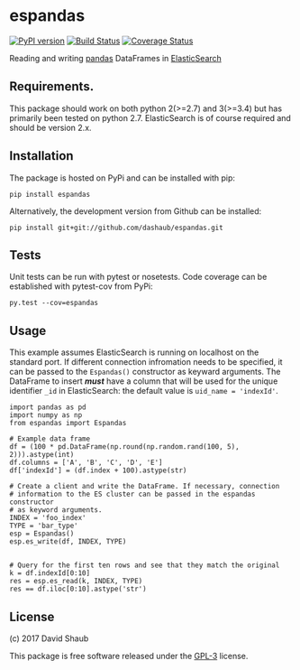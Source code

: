 # espandas
[![PyPI version](https://badge.fury.io/py/espandas.svg)](https://badge.fury.io/py/espandas)
[![Build Status](https://travis-ci.org/dashaub/espandas.svg?branch=master)](https://travis-ci.org/dashaub/espandas)
[![Coverage Status](https://coveralls.io/repos/github/dashaub/espandas/badge.svg?branch=master)](https://coveralls.io/github/dashaub/espandas?branch=master)

Reading and writing [pandas](http://pandas.pydata.org/) DataFrames in [ElasticSearch](https://www.elastic.co/)

## Requirements.
This package should work on both python 2(>=2.7) and 3(>=3.4) but has primarily been tested on python 2.7. ElasticSearch is of course required and should be version 2.x.

## Installation
The package is hosted on PyPi and can be installed with pip:
```
pip install espandas
```
Alternatively, the development version from Github can be installed:
```
pip install git+git://github.com/dashaub/espandas.git
```

## Tests
Unit tests can be run with pytest or nosetests. Code coverage can be established with pytest-cov from PyPi:
```
py.test --cov=espandas
```

## Usage
This example assumes ElasticSearch is running on localhost on the standard port. If different connection infromation needs to be specified, it can be passed to the `Espandas()` constructor as keyward arguments. The DataFrame to insert ***must*** have a column that will be used for the unique identifier `_id` in ElasticSearch: the default value is `uid_name = 'indexId'`.
```
import pandas as pd
import numpy as np
from espandas import Espandas

# Example data frame
df = (100 * pd.DataFrame(np.round(np.random.rand(100, 5), 2))).astype(int)
df.columns = ['A', 'B', 'C', 'D', 'E']
df['indexId'] = (df.index + 100).astype(str)

# Create a client and write the DataFrame. If necessary, connection
# information to the ES cluster can be passed in the espandas constructor
# as keyword arguments.
INDEX = 'foo_index'
TYPE = 'bar_type'
esp = Espandas()
esp.es_write(df, INDEX, TYPE)


# Query for the first ten rows and see that they match the original
k = df.indexId[0:10]
res = esp.es_read(k, INDEX, TYPE)
res == df.iloc[0:10].astype('str')
```

## License
(c) 2017 David Shaub

This package is free software released under the [GPL-3](http://www.gnu.org/licenses/gpl-3.0.en.html) license.
